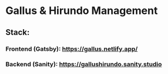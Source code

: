 # Gallus &amp; Hirundo Management

## Stack:

### Frontend (Gatsby): https://gallus.netlify.app/

### Backend (Sanity): https://gallushirundo.sanity.studio
